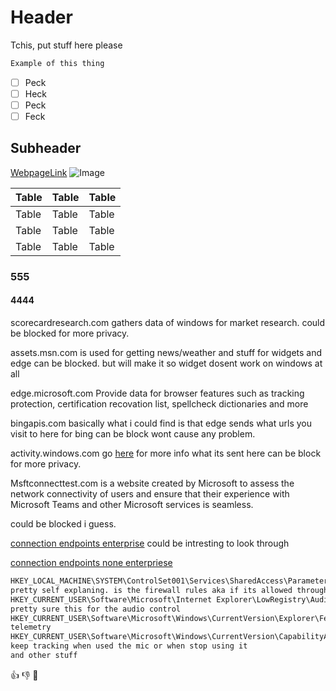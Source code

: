 # Header

Tchis, put stuff here please

```txt
Example of this thing
```

- [ ] Peck
- [ ] Heck
- [ ] Peck
- [ ] Feck

## Subheader

[WebpageLink](https://www.google.com)
![Image](https://www.google.com/images/branding/googlelogo/1x/googlelogo_color_272x92dp.png)

| Table | Table | Table |
| ----- | ----- | ----- |
| Table | Table | Table |
| Table | Table | Table |
| Table | Table | Table |

<!-- This is a comment -->

### 555

#### 4444

scorecardresearch.com gathers data of windows for market research.
could be blocked for more privacy.

assets.msn.com is used for getting news/weather and stuff for widgets and edge
can be blocked. but will make it so widget dosent work on windows at all

edge.microsoft.com Provide data for browser features such as tracking protection, certification recovation list, spellcheck dictionaries and more

bingapis.com basically what i could find is that edge sends what urls you visit to here for bing
can be block wont cause any problem.

activity.windows.com go [here](https://support.microsoft.com/en-us/windows/-windows-activity-history-and-your-privacy-2b279964-44ec-8c2f-e0c2-6779b07d2cbd) for more info what its sent here 
can be block for more privacy.

Msftconnecttest.com is a website created by Microsoft to assess the network connectivity of users and ensure that their experience with Microsoft Teams and other Microsoft services is seamless.

could be blocked i guess.

[connection endpoints enterprise](https://learn.microsoft.com/en-us/windows/privacy/manage-windows-11-endpoints) could be intresting to look through

[connection endpoints none enterpriese](https://learn.microsoft.com/en-us/windows/privacy/windows-11-endpoints-non-enterprise-editions)

```txt
HKEY_LOCAL_MACHINE\SYSTEM\ControlSet001\Services\SharedAccess\Parameters\FirewallPolicy\FirewallRules
pretty self explaning. is the firewall rules aka if its allowed through
HKEY_CURRENT_USER\Software\Microsoft\Internet Explorer\LowRegistry\Audio\PolicyConfig\PropertyStore\
pretty sure this for the audio control
HKEY_CURRENT_USER\Software\Microsoft\Windows\CurrentVersion\Explorer\FeatureUsage\
telemetry
HKEY_CURRENT_USER\Software\Microsoft\Windows\CurrentVersion\CapabilityAccessManager\ConsentStore\microphone\NonPackaged
keep tracking when used the mic or when stop using it
and other stuff

```

👍 👎 💯
